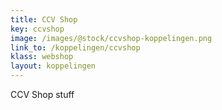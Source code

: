 ```yaml
---
title: CCV Shop
key: ccvshop
image: /images/@stock/ccvshop-koppelingen.png
link_to: /koppelingen/ccvshop
klass: webshop
layout: koppelingen
---
```


CCV Shop stuff